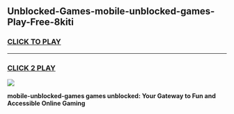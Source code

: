 
## Unblocked-Games-mobile-unblocked-games-Play-Free-8kiti
<h3>
<a href="https://premium76.site?title=mobile-unblocked-games&ref=23A">CLICK TO PLAY</a></h3>
<hr>

<h3>
<a href="https://premium76.site?title=mobile-unblocked-games&ref=23A">CLICK 2 PLAY</a>
  
</h3>

<a href="https://premium76.site?title=mobile-unblocked-games&ref=23A"><img src="https://clearcache.store/games.png"></a>


**mobile-unblocked-games games unblocked: Your Gateway to Fun and Accessible Online Gaming**
